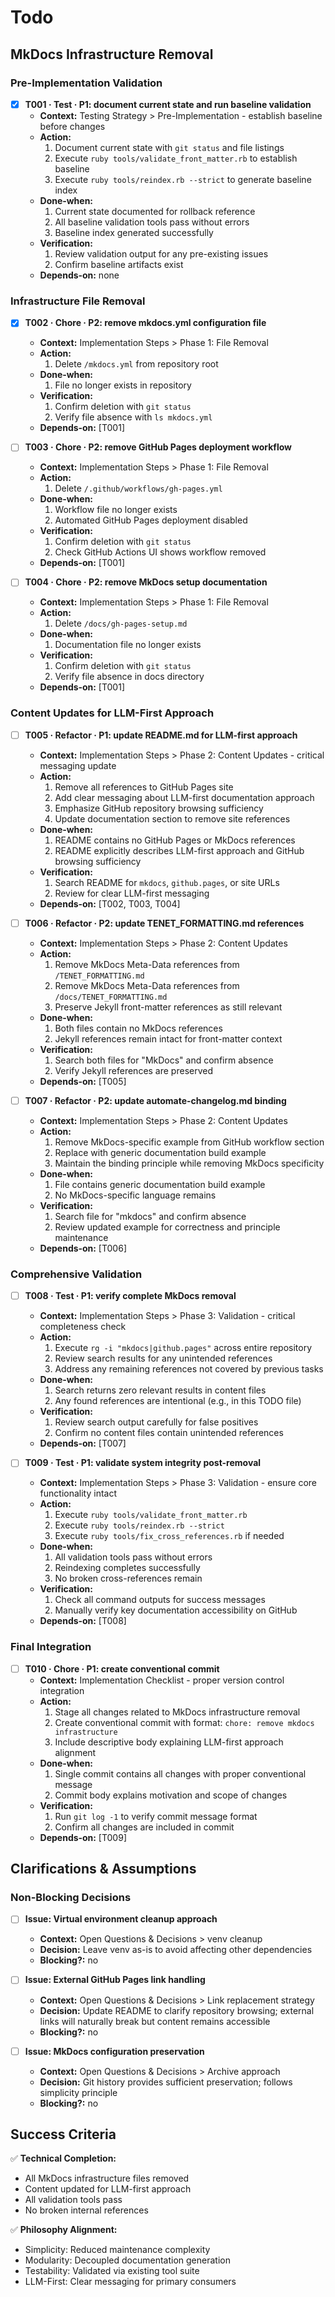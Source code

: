 # Todo

## MkDocs Infrastructure Removal

### Pre-Implementation Validation
- [x] **T001 · Test · P1: document current state and run baseline validation**
    - **Context:** Testing Strategy > Pre-Implementation - establish baseline before changes
    - **Action:**
        1. Document current state with `git status` and file listings
        2. Execute `ruby tools/validate_front_matter.rb` to establish baseline
        3. Execute `ruby tools/reindex.rb --strict` to generate baseline index
    - **Done‑when:**
        1. Current state documented for rollback reference
        2. All baseline validation tools pass without errors
        3. Baseline index generated successfully
    - **Verification:**
        1. Review validation output for any pre-existing issues
        2. Confirm baseline artifacts exist
    - **Depends‑on:** none

### Infrastructure File Removal
- [x] **T002 · Chore · P2: remove mkdocs.yml configuration file**
    - **Context:** Implementation Steps > Phase 1: File Removal
    - **Action:**
        1. Delete `/mkdocs.yml` from repository root
    - **Done‑when:**
        1. File no longer exists in repository
    - **Verification:**
        1. Confirm deletion with `git status`
        2. Verify file absence with `ls mkdocs.yml`
    - **Depends‑on:** [T001]

- [ ] **T003 · Chore · P2: remove GitHub Pages deployment workflow**
    - **Context:** Implementation Steps > Phase 1: File Removal
    - **Action:**
        1. Delete `/.github/workflows/gh-pages.yml`
    - **Done‑when:**
        1. Workflow file no longer exists
        2. Automated GitHub Pages deployment disabled
    - **Verification:**
        1. Confirm deletion with `git status`
        2. Check GitHub Actions UI shows workflow removed
    - **Depends‑on:** [T001]

- [ ] **T004 · Chore · P2: remove MkDocs setup documentation**
    - **Context:** Implementation Steps > Phase 1: File Removal
    - **Action:**
        1. Delete `/docs/gh-pages-setup.md`
    - **Done‑when:**
        1. Documentation file no longer exists
    - **Verification:**
        1. Confirm deletion with `git status`
        2. Verify file absence in docs directory
    - **Depends‑on:** [T001]

### Content Updates for LLM-First Approach
- [ ] **T005 · Refactor · P1: update README.md for LLM-first approach**
    - **Context:** Implementation Steps > Phase 2: Content Updates - critical messaging update
    - **Action:**
        1. Remove all references to GitHub Pages site
        2. Add clear messaging about LLM-first documentation approach
        3. Emphasize GitHub repository browsing sufficiency
        4. Update documentation section to remove site references
    - **Done‑when:**
        1. README contains no GitHub Pages or MkDocs references
        2. README explicitly describes LLM-first approach and GitHub browsing sufficiency
    - **Verification:**
        1. Search README for `mkdocs`, `github.pages`, or site URLs
        2. Review for clear LLM-first messaging
    - **Depends‑on:** [T002, T003, T004]

- [ ] **T006 · Refactor · P2: update TENET_FORMATTING.md references**
    - **Context:** Implementation Steps > Phase 2: Content Updates
    - **Action:**
        1. Remove MkDocs Meta-Data references from `/TENET_FORMATTING.md`
        2. Remove MkDocs Meta-Data references from `/docs/TENET_FORMATTING.md`
        3. Preserve Jekyll front-matter references as still relevant
    - **Done‑when:**
        1. Both files contain no MkDocs references
        2. Jekyll references remain intact for front-matter context
    - **Verification:**
        1. Search both files for "MkDocs" and confirm absence
        2. Verify Jekyll references are preserved
    - **Depends‑on:** [T005]

- [ ] **T007 · Refactor · P2: update automate-changelog.md binding**
    - **Context:** Implementation Steps > Phase 2: Content Updates
    - **Action:**
        1. Remove MkDocs-specific example from GitHub workflow section
        2. Replace with generic documentation build example
        3. Maintain the binding principle while removing MkDocs specificity
    - **Done‑when:**
        1. File contains generic documentation build example
        2. No MkDocs-specific language remains
    - **Verification:**
        1. Search file for "mkdocs" and confirm absence
        2. Review updated example for correctness and principle maintenance
    - **Depends‑on:** [T006]

### Comprehensive Validation
- [ ] **T008 · Test · P1: verify complete MkDocs removal**
    - **Context:** Implementation Steps > Phase 3: Validation - critical completeness check
    - **Action:**
        1. Execute `rg -i "mkdocs|github.pages"` across entire repository
        2. Review search results for any unintended references
        3. Address any remaining references not covered by previous tasks
    - **Done‑when:**
        1. Search returns zero relevant results in content files
        2. Any found references are intentional (e.g., in this TODO file)
    - **Verification:**
        1. Review search output carefully for false positives
        2. Confirm no content files contain unintended references
    - **Depends‑on:** [T007]

- [ ] **T009 · Test · P1: validate system integrity post-removal**
    - **Context:** Implementation Steps > Phase 3: Validation - ensure core functionality intact
    - **Action:**
        1. Execute `ruby tools/validate_front_matter.rb`
        2. Execute `ruby tools/reindex.rb --strict`
        3. Execute `ruby tools/fix_cross_references.rb` if needed
    - **Done‑when:**
        1. All validation tools pass without errors
        2. Reindexing completes successfully
        3. No broken cross-references remain
    - **Verification:**
        1. Check all command outputs for success messages
        2. Manually verify key documentation accessibility on GitHub
    - **Depends‑on:** [T008]

### Final Integration
- [ ] **T010 · Chore · P1: create conventional commit**
    - **Context:** Implementation Checklist - proper version control integration
    - **Action:**
        1. Stage all changes related to MkDocs infrastructure removal
        2. Create conventional commit with format: `chore: remove mkdocs infrastructure`
        3. Include descriptive body explaining LLM-first approach alignment
    - **Done‑when:**
        1. Single commit contains all changes with proper conventional message
        2. Commit body explains motivation and scope of changes
    - **Verification:**
        1. Run `git log -1` to verify commit message format
        2. Confirm all changes are included in commit
    - **Depends‑on:** [T009]

## Clarifications & Assumptions

### Non-Blocking Decisions
- [ ] **Issue: Virtual environment cleanup approach**
    - **Context:** Open Questions & Decisions > venv cleanup
    - **Decision:** Leave venv as-is to avoid affecting other dependencies
    - **Blocking?:** no

- [ ] **Issue: External GitHub Pages link handling**
    - **Context:** Open Questions & Decisions > Link replacement strategy
    - **Decision:** Update README to clarify repository browsing; external links will naturally break but content remains accessible
    - **Blocking?:** no

- [ ] **Issue: MkDocs configuration preservation**
    - **Context:** Open Questions & Decisions > Archive approach
    - **Decision:** Git history provides sufficient preservation; follows simplicity principle
    - **Blocking?:** no

## Success Criteria

✅ **Technical Completion:**
- All MkDocs infrastructure files removed
- Content updated for LLM-first approach
- All validation tools pass
- No broken internal references

✅ **Philosophy Alignment:**
- Simplicity: Reduced maintenance complexity
- Modularity: Decoupled documentation generation
- Testability: Validated via existing tool suite
- LLM-First: Clear messaging for primary consumers
